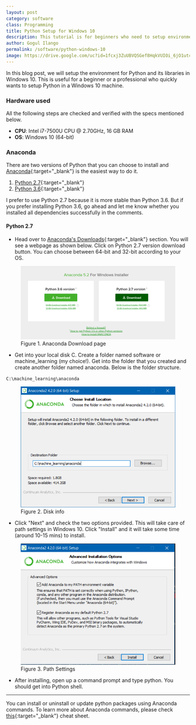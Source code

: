 ```yaml
---
layout: post
category: software
class: Programming
title: Python Setup for Windows 10
description: This tutorial is for beginners who need to setup environment for Python and its libraries in Windows 10.
author: Gogul Ilango
permalink: /software/python-windows-10
image: https://drive.google.com/uc?id=1fcxj3ZuUBVQSGef8HqkVUIOi_6jO1utc
---
```


In this blog post, we will setup the environment for Python and its libraries in Windows 10. This is useful for a beginner or a professional who quickly wants to setup Python in a Windows 10 machine.

### Hardware used 
All the following steps are checked and verified with the specs mentioned below.
* **CPU**: Intel i7-7500U CPU @ 2.70GHz, 16 GB RAM
* **OS**: Windows 10 (64-bit)

### Anaconda
There are two versions of Python that you can choose to install and [Anaconda](https://www.anaconda.com/what-is-anaconda/){:target="_blank"} is the easiest way to do it. 
1. [Python 2.7](https://www.python.org/download/releases/2.7/){:target="_blank"}
2. [Python 3.6](https://www.python.org/downloads/release/python-360/){:target="_blank"}

I prefer to use Python 2.7 because it is more stable than Python 3.6. But if you prefer installing Python 3.6, go ahead and let me know whether you installed all dependencies successfully in the comments.

#### Python 2.7
* Head over to [Anaconda's Downloads](https://www.anaconda.com/download/){:target="_blank"} section. You will see a webpage as shown below. Click on Python 2.7 version download button. You can choose between 64-bit and 32-bit according to your OS.

<figure>
  <img src="/images/software/python-windows-10/anaconda-download.png" class="typical-image">
  <figcaption>Figure 1. Anaconda Download page</figcaption>
</figure>

* Get into your local disk C. Create a folder named <span class="coding">software</span> or <span class="coding">machine_learning</span> (my choice!). Get into the folder that you created and create another folder named <span class="coding">anaconda</span>. Below is the folder structure.

```
C:\machine_learning\anaconda
```

<figure>
  <img src="/images/software/python-windows-10/disk-info.png" class="typical-image">
  <figcaption>Figure 2. Disk info</figcaption>
</figure>

* Click "Next" and check the two options provided. This will take care of path settings in Windows 10. Click "Install" and it will take some time (around 10-15 mins) to install.

<figure>
  <img src="/images/software/python-windows-10/path-settings.png" class="typical-image">
  <figcaption>Figure 3. Path Settings</figcaption>
</figure>

* After installing, open up a command prompt and type <span class="coding">python</span>. You should get into Python shell. 

---

You can install or uninstall or update python packages using Anaconda commands. To learn more about Anaconda commands, please check [this](https://conda.io/docs/_downloads/conda-cheatsheet.pdf){:target="_blank"} cheat sheet.